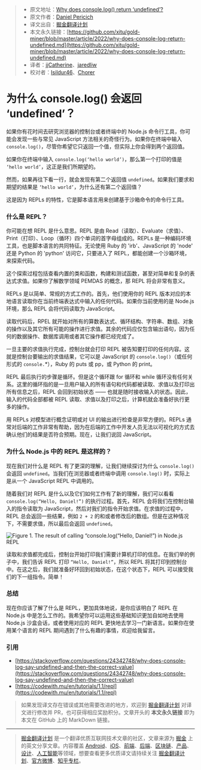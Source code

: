 > * 原文地址：[Why does console.log() return ‘undefined’?](https://blog.bitsrc.io/why-does-console-log-return-undefined-e06d44b4d0f8)
> * 原文作者：[Daniel Pericich](https://medium.com/@dpericich)
> * 译文出自：[掘金翻译计划](https://github.com/xitu/gold-miner)
> * 本文永久链接：[https://github.com/xitu/gold-miner/blob/master/article/2022/why-does-console-log-return-undefined.md](https://github.com/xitu/gold-miner/blob/master/article/2022/why-does-console-log-return-undefined.md)
> * 译者：[jjCatherine](https://github.com/xyj1020)、[jaredliw](https://github.com/jaredliw)
> * 校对者：[Isildur46](https://github.com/Isildur46)、[Chorer](https://github.com/Chorer)

# 为什么 console.log() 会返回 ‘undefined’？

如果你有花时间去研究浏览器的控制台或者终端中的 Node.js 命令行工具，你可能会发现一些与常见 JavaScript 方法相关的奇怪行为。如果你在终端中输入 `console.log()`，尽管你希望它只返回一个值，但实际上你会得到两个返回值。

如果你在终端中输入 `console.log(‘hello world’)`，那么第一个打印的值是 `‘hello world’`，这正是我们所期望的。

然而，如果再往下看一行，就会发现有第二个返回值 `undefined`。如果我们要求和期望的结果是 `‘hello world’`，为什么还有第二个返回值？

这是因为 REPLs 的特性，它是脚本语言用来创建基于沙箱命令的命令行工具。

### 什么是 REPL？

你可能在想 REPL 是什么意思。REPL 是由 Read（读取）、Evaluate（求值）、Print（打印）、Loop（循环）四个单词的首字母组成的。REPLs 是一种编码环境工具，也是脚本语言的共同特征。无论使用 Ruby 的 'irb'、JavaScript 的 'node' 还是 Python 的 'python' 访问它，只要进入了 REPL，都能创建一个沙箱环境，来探索代码。

这个探索过程包括查看内置的类和函数，构建和测试函数，甚至对简单和复杂的表达式求值。如果你了解数学领域 PEMDAS 的概念，那 REPL 将会非常有意义。

REPLs 是以简单、常规的方式工作的。首先，他们使用你的 REPL 版本对应的本地语言读取你在当前终端表达式中输入的任何代码。如果你当前使用的是 Node.js 环境，那么 REPL 会将代码读取为 JavaScript。

读取代码后，RPEL 就开始对所有的算数表达式、循环结构、字符串、数组、对象的操作以及其它所有可能的操作进行求值。其余的代码应仅包含输出语句，因为任何的数据操作、数据库调用或者其它操作都已经完成了。

一旦主要的求值执行完成，控制台就会打印 REPL 被告知要打印的任何内容。这就是控制台要输出的求值结果，它可以是 JavaScript 的 `console.log()`（或任何形式的 `console.`*），Ruby 的 puts 或 pp，或 Python 的 print。

REPL 最后执行的步骤是循环。但是这个循环跟 for 循环和 while 循环没有任何关系。这里的循环指的是一旦用户输入的所有语句和代码都被读取、求值以及打印出所有信息之后，REPL 会回到初始状态 —— 也就是随时接收输入的状态。因此，输入的代码全部都被 REPL 读取、求值以及打印之后，计算机就会准备好执行更多的操作。

用 REPLs 对模型进行概念证明或对 UI 的输出进行检查是非常方便的。REPLs 通常对后端的工作非常有帮助，因为在后端的工作中开发人员无法以可视化的方式去确认他们的结果是否符合预期。现在，让我们说回 JavaScript。

### 为什么 Node.js 中的 REPL 是这样的？

现在我们对什么是 REPL 有了更深的理解，让我们继续探讨为什么 `console.log()` 会返回 `undefined`。当我们在浏览器或者终端中调用 `console.log()` 时，实际上是从一个 JavaScript REPL 中调用的。

随着我们对 REPL 是什么以及它们如何工作有了新的理解，我们可以看看 `console.log(“Hello, Daniel!”)` 的执行过程。首先，REPL 会将我们在控制台输入的指令读取为 JavaScript，然后对我们的指令开始求值。在求值的过程中，REPL 总会返回一些结果，例如 `2 + 2` 的和或者修改后的数组。但是在这种情况下，不需要求值，所以最后会返回 `undefined`。

![Figure 1. The result of calling “console.log(“Hello, Daniel!”) in Node.js REPL](https://cdn-images-1.medium.com/max/2000/1*oRXhxIJaSy_meLMsIxXjdw.png)

读取和求值都完成后，控制台开始打印我们需要计算机打印的信息。在我们举的例子中，我们告诉 REPL 打印 `“Hello, Daniel!”`，所以 REPL 将其打印到控制台中。在这之后，我们就准备好环回到初始状态，在这个状态下，REPL 可以接受我们的下一组指令。简单！

### 总结

现在你应该了解了什么是 REPL，更加具体地说，是你应该明白了 REPL 在 Node.js 中是怎么工作的。我希望你可以运用这些基础知识更加自如地去使用 Node.js 沙盒会话，或者使用对应的 REPL 更快地去学习一门新语言。如果你在使用某个语言的 REPL 期间遇到了什么有趣的事情，欢迎给我留言。

### 引用

* [https://stackoverflow.com/questions/24342748/why-does-console-log-say-undefined-and-then-the-correct-value](https://stackoverflow.com/questions/24342748/why-does-console-log-say-undefined-and-then-the-correct-value)
* [https://codewith.mu/en/tutorials/1.1/repl](https://codewith.mu/en/tutorials/1.1/repl)

> 如果发现译文存在错误或其他需要改进的地方，欢迎到 [掘金翻译计划](https://github.com/xitu/gold-miner) 对译文进行修改并 PR，也可获得相应奖励积分。文章开头的 **本文永久链接** 即为本文在 GitHub 上的 MarkDown 链接。

---

> [掘金翻译计划](https://github.com/xitu/gold-miner) 是一个翻译优质互联网技术文章的社区，文章来源为 [掘金](https://juejin.im) 上的英文分享文章。内容覆盖 [Android](https://github.com/xitu/gold-miner#android)、[iOS](https://github.com/xitu/gold-miner#ios)、[前端](https://github.com/xitu/gold-miner#前端)、[后端](https://github.com/xitu/gold-miner#后端)、[区块链](https://github.com/xitu/gold-miner#区块链)、[产品](https://github.com/xitu/gold-miner#产品)、[设计](https://github.com/xitu/gold-miner#设计)、[人工智能](https://github.com/xitu/gold-miner#人工智能)等领域，想要查看更多优质译文请持续关注 [掘金翻译计划](https://github.com/xitu/gold-miner)、[官方微博](http://weibo.com/juejinfanyi)、[知乎专栏](https://zhuanlan.zhihu.com/juejinfanyi)。
